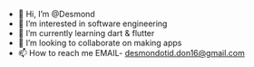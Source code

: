 - 👋 Hi, I’m @Desmond
- 👀 I’m interested in software engineering 
- 🌱 I’m currently learning dart & flutter 
- 💞️ I’m looking to collaborate on making apps 
- 📫 How to reach me 
EMAIL- desmondotid.don16@gmail.com

<!---
youngedge/youngedge is a ✨ special ✨ repository because its `README.md` (this file) appears on your GitHub profile.
You can click the Preview link to take a look at your changes.
--->

